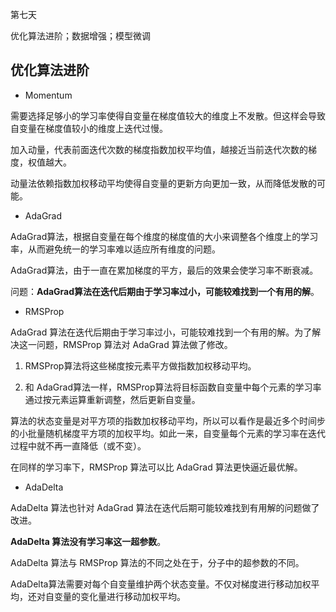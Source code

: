 第七天

优化算法进阶；数据增强；模型微调

## 优化算法进阶

* Momentum

需要选择足够小的学习率使得自变量在梯度值较大的维度上不发散。但这样会导致自变量在梯度值较小的维度上迭代过慢。

加入动量，代表前面迭代次数的梯度指数加权平均值，越接近当前迭代次数的梯度，权值越大。

动量法依赖指数加权移动平均使得自变量的更新方向更加一致，从而降低发散的可能。

* AdaGrad

AdaGrad算法，根据自变量在每个维度的梯度值的大小来调整各个维度上的学习率，从而避免统一的学习率难以适应所有维度的问题。

AdaGrad算法，由于一直在累加梯度的平方，最后的效果会使学习率不断衰减。

问题：**AdaGrad算法在迭代后期由于学习率过小，可能较难找到一个有用的解**。

* RMSProp

AdaGrad 算法在迭代后期由于学习率过小，可能较难找到一个有用的解。为了解决这一问题，RMSProp 算法对 AdaGrad 算法做了修改。

1. RMSProp算法将这些梯度按元素平方做指数加权移动平均。

2. 和 AdaGrad算法一样，RMSProp算法将目标函数自变量中每个元素的学习率通过按元素运算重新调整，然后更新自变量。

算法的状态变量是对平方项的指数加权移动平均，所以可以看作是最近多个时间步的小批量随机梯度平方项的加权平均。如此一来，自变量每个元素的学习率在迭代过程中就不再一直降低（或不变）。

在同样的学习率下，RMSProp 算法可以比 AdaGrad 算法更快逼近最优解。

* AdaDelta

AdaDelta 算法也针对 AdaGrad 算法在迭代后期可能较难找到有用解的问题做了改进。

**AdaDelta 算法没有学习率这一超参数**。

AdaDelta 算法与 RMSProp 算法的不同之处在于，分子中的超参数的不同。

AdaDelta算法需要对每个自变量维护两个状态变量。不仅对梯度进行移动加权平均，还对自变量的变化量进行移动加权平均。
